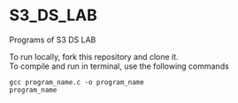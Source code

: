 # S3_DS_LAB
Programs of S3 DS LAB


To run locally, fork this repository and clone it.  
To compile and run in terminal, use the following commands
```
gcc program_name.c -o program_name
program_name
```
